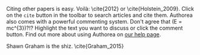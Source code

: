 Citing other papers is easy. Voilà: \cite{2012} or \cite{Holstein_2009}. Click on the <code>cite</code> button in the toolbar to search articles and cite them. Authorea also comes with a powerful commenting system. Don't agree that \(E  =  mc^{3}\)?!? Highlight the text you want to discuss or click the comment button. Find out more about using Authorea on [our help page](https://www.authorea.com/help).

Shawn Graham is the shiz. \cite{Graham_2015} 